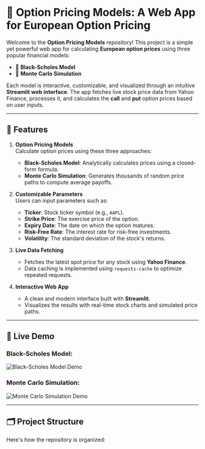 # 🎯 Option Pricing Models: A Web App for European Option Pricing

Welcome to the **Option Pricing Models** repository! This project is a simple yet powerful web app for calculating **European option prices** using three popular financial models:

- 🧮 **Black-Scholes Model**  
- 🎲 **Monte Carlo Simulation**  

Each model is interactive, customizable, and visualized through an intuitive **Streamlit web interface**. The app fetches live stock price data from Yahoo Finance, processes it, and calculates the **call** and **put** option prices based on user inputs.

---

## 🔧 Features

1. **Option Pricing Models**  
   Calculate option prices using these three approaches:
   - **Black-Scholes Model**: Analytically calculates prices using a closed-form formula.
   - **Monte Carlo Simulation**: Generates thousands of random price paths to compute average payoffs.

2. **Customizable Parameters**  
   Users can input parameters such as:
   - **Ticker**: Stock ticker symbol (e.g., `AAPL`).
   - **Strike Price**: The exercise price of the option.
   - **Expiry Date**: The date on which the option matures.
   - **Risk-Free Rate**: The interest rate for risk-free investments.
   - **Volatility**: The standard deviation of the stock's returns.

3. **Live Data Fetching**  
   - Fetches the latest spot price for any stock using **Yahoo Finance**.
   - Data caching is implemented using `requests-cache` to optimize repeated requests.

4. **Interactive Web App**  
   - A clean and modern interface built with **Streamlit**.
   - Visualizes the results with real-time stock charts and simulated price paths.

---

## 🚀 Live Demo

### Black-Scholes Model:
![Black-Scholes Model Demo](demo/black_scholes_demo.gif)

### Monte Carlo Simulation:
![Monte Carlo Simulation Demo](demo/monte_carlo_demo.gif)

---

## 🗂 Project Structure

Here's how the repository is organized:

